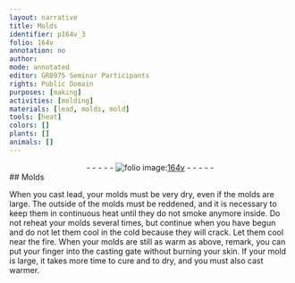 ```yaml
---
layout: narrative
title: Molds
identifier: p164v_3
folio: 164v
annotation: no
author:
mode: annotated
editor: GR8975 Seminar Participants
rights: Public Domain
purposes: [making]
activities: [molding]
materials: [lead, molds, mold]
tools: [heat]
colors: []
plants: []
animals: []
---
```


 <div class="folio" align="center">- - - - - <a href="http://gallica.bnf.fr/ark:/12148/btv1b10500001g/f334.item" target="_blank"><img src="https://cu-mkp.github.io/GR8975-edition/assets/photo-icon.png" alt="folio image: " style="display:inline-block; margin-bottom:-3px;"/>164v</a> - - - - - </div> <span class="activity"></span>  
## Molds

 
When you cast <span class="material">lead</span>, your <span class="material">molds</span> must be very dry, even if the <span class="material">molds</span> are large. The outside of the molds must be reddened, and it is necessary to keep them in continuous <span class="tool">heat</span> until they do not smoke anymore inside. Do not reheat your <span class="material">molds</span> several times, but continue when you have begun and do not let them cool in the cold because they will crack. Let them cool near the fire. When your molds are still as warm as above, remark, you can put your finger into the casting gate without burning your skin. If your <span class="material">mold</span> is large, it takes more time to cure and to dry, and you must also cast warmer.
 